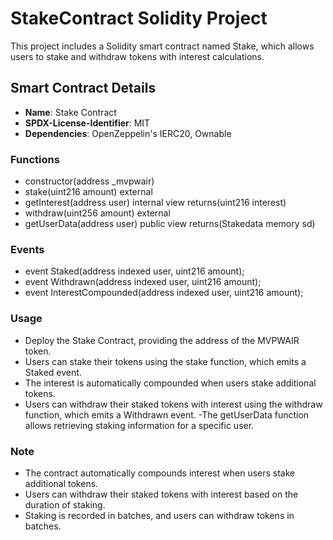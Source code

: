 # StakeContract Solidity Project

This project includes a Solidity smart contract named Stake, which allows users to stake and withdraw tokens with interest calculations.

## Smart Contract Details

- **Name**: Stake Contract
- **SPDX-License-Identifier**: MIT
- **Dependencies**: OpenZeppelin's IERC20, Ownable

### Functions

- constructor(address _mvpwair)
- stake(uint216 amount) external
- getInterest(address user) internal view returns(uint216 interest)
- withdraw(uint256 amount) external
- getUserData(address user) public view returns(Stakedata memory sd)

### Events

- event Staked(address indexed user, uint216 amount);
- event Withdrawn(address indexed user, uint216 amount);
- event InterestCompounded(address indexed user, uint216 amount);
  
### Usage
- Deploy the Stake Contract, providing the address of the MVPWAIR token.
- Users can stake their tokens using the stake function, which emits a Staked event.
- The interest is automatically compounded when users stake additional tokens.
- Users can withdraw their staked tokens with interest using the withdraw function, which emits a Withdrawn event.
-The getUserData function allows retrieving staking information for a specific user.

### Note
- The contract automatically compounds interest when users stake additional tokens.
- Users can withdraw their staked tokens with interest based on the duration of staking.
- Staking is recorded in batches, and users can withdraw tokens in batches.
